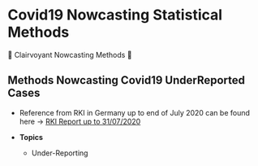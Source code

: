 # Covid19 Nowcasting Statistical Methods

🔮 Clairvoyant Nowcasting Methods 🔮 

## Methods Nowcasting Covid19 UnderReported Cases

* Reference from RKI in Germany up to end of July 2020
  can be found here -> [RKI Report up to 31/07/2020](https://www.rki.de/DE/Content/InfAZ/N/Neuartiges_Coronavirus/Situationsberichte/2020-07-31-en.pdf?__blob=publicationFile)

* **Topics**
  * Under-Reporting
